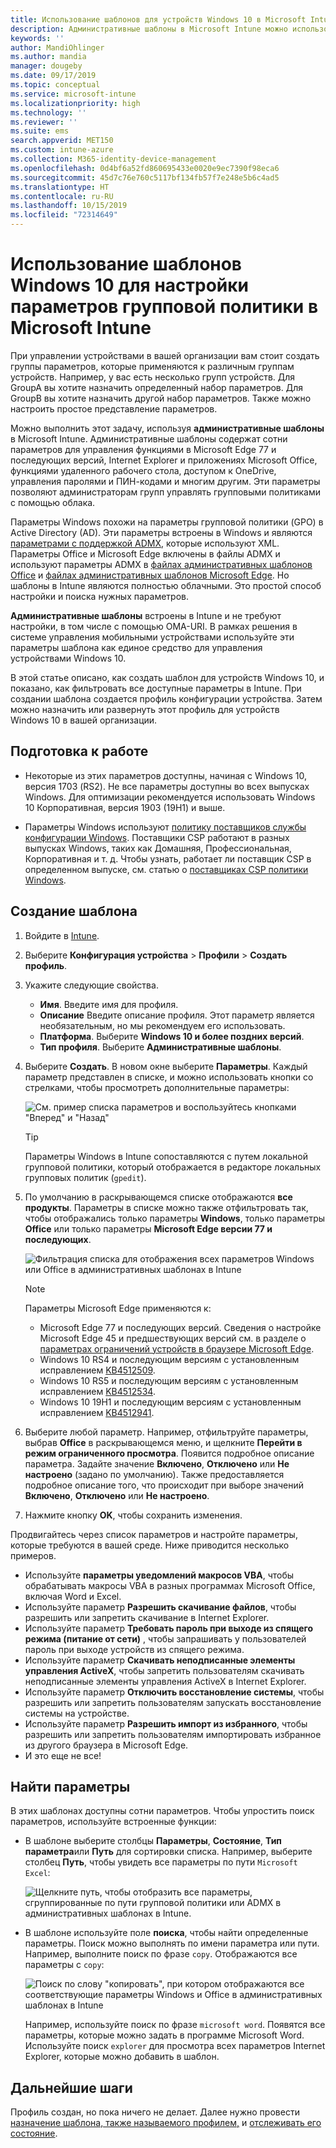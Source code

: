 ```yaml
---
title: Использование шаблонов для устройств Windows 10 в Microsoft Intune — Azure | Документация Майкрософт
description: Административные шаблоны в Microsoft Intune можно использовать для создания групп параметров для устройств Windows 10. Используйте эти параметры в профиле конфигурации устройства для управления приложениями Office, Microsoft Edge, функций безопасности в Internet Explorer, управления доступом к OneDrive, использования функций удаленного рабочего стола, включения автоматического воспроизведения, установки параметров управления питанием, HTTP-печати, использования других параметров входа в систему и контроля размера журнала событий.
keywords: ''
author: MandiOhlinger
ms.author: mandia
manager: dougeby
ms.date: 09/17/2019
ms.topic: conceptual
ms.service: microsoft-intune
ms.localizationpriority: high
ms.technology: ''
ms.reviewer: ''
ms.suite: ems
search.appverid: MET150
ms.custom: intune-azure
ms.collection: M365-identity-device-management
ms.openlocfilehash: 0d4bf6a52fd860695433e0020e9ec7390f98eca6
ms.sourcegitcommit: 45d7c76e760c5117bf134fb57f7e248e5b6c4ad5
ms.translationtype: HT
ms.contentlocale: ru-RU
ms.lasthandoff: 10/15/2019
ms.locfileid: "72314649"
---
```

# <a name="use-windows-10-templates-to-configure-group-policy-settings-in-microsoft-intune"></a>Использование шаблонов Windows 10 для настройки параметров групповой политики в Microsoft Intune

При управлении устройствами в вашей организации вам стоит создать группы параметров, которые применяются к различным группам устройств. Например, у вас есть несколько групп устройств. Для GroupA вы хотите назначить определенный набор параметров. Для GroupB вы хотите назначить другой набор параметров. Также можно настроить простое представление параметров.

Можно выполнить этот задачу, используя **административные шаблоны** в Microsoft Intune. Административные шаблоны содержат сотни параметров для управления функциями в Microsoft Edge 77 и последующих версий, Internet Explorer и приложениях Microsoft Office, функциями удаленного рабочего стола, доступом к OneDrive, управления паролями и ПИН-кодами и многим другим. Эти параметры позволяют администраторам групп управлять групповыми политиками с помощью облака.

Параметры Windows похожи на параметры групповой политики (GPO) в Active Directory (AD). Эти параметры встроены в Windows и являются [параметрами с поддержкой ADMX](https://docs.microsoft.com/windows/client-management/mdm/understanding-admx-backed-policies), которые используют XML. Параметры Office и Microsoft Edge включены в файлы ADMX и используют параметры ADMX в [файлах административных шаблонов Office](https://www.microsoft.com/download/details.aspx?id=49030) и [файлах административных шаблонов Microsoft Edge](https://www.microsoftedgeinsider.com/enterprise). Но шаблоны в Intune являются полностью облачными. Это простой способ настройки и поиска нужных параметров.

**Административные шаблоны** встроены в Intune и не требуют настройки, в том числе с помощью OMA-URI. В рамках решения в системе управления мобильными устройствами используйте эти параметры шаблона как единое средство для управления устройствами Windows 10.

В этой статье описано, как создать шаблон для устройств Windows 10, и показано, как фильтровать все доступные параметры в Intune. При создании шаблона создается профиль конфигурации устройства. Затем можно назначить или развернуть этот профиль для устройств Windows 10 в вашей организации.

## <a name="before-you-begin"></a>Подготовка к работе

- Некоторые из этих параметров доступны, начиная с Windows 10, версия 1703 (RS2). Не все параметры доступны во всех выпусках Windows. Для оптимизации рекомендуется использовать Windows 10 Корпоративная, версия 1903 (19H1) и выше.

- Параметры Windows используют [политику поставщиков службы конфигурации Windows](https://docs.microsoft.com/windows/client-management/mdm/policy-configuration-service-provider#policies-supported-by-group-policy-and-admx-backed-policies). Поставщики CSP работают в разных выпусках Windows, таких как Домашняя, Профессиональная, Корпоративная и т. д. Чтобы узнать, работает ли поставщик CSP в определенном выпуске, см. статью о [поставщиках CSP политики Windows](https://docs.microsoft.com/windows/client-management/mdm/policy-configuration-service-provider#policies-supported-by-group-policy-and-admx-backed-policies).

## <a name="create-a-template"></a>Создание шаблона

1. Войдите в [Intune](https://go.microsoft.com/fwlink/?linkid=2090973).
2. Выберите **Конфигурация устройства** > **Профили** > **Создать профиль**.
3. Укажите следующие свойства.

    - **Имя**. Введите имя для профиля.
    - **Описание** Введите описание профиля. Этот параметр является необязательным, но мы рекомендуем его использовать.
    - **Платформа**. Выберите **Windows 10 и более поздних версий**.
    - **Тип профиля**. Выберите **Административные шаблоны**.

4. Выберите **Создать**. В новом окне выберите **Параметры**. Каждый параметр представлен в списке, и можно использовать кнопки со стрелками, чтобы просмотреть дополнительные параметры:

    ![См. пример списка параметров и воспользуйтесь кнопками "Вперед" и "Назад"](./media/administrative-templates-windows/administrative-templates-sample-settings-list.png)

    > [!TIP]
    > Параметры Windows в Intune сопоставляются с путем локальной групповой политики, который отображается в редакторе локальных групповых политик (`gpedit`).

5. По умолчанию в раскрывающемся списке отображаются **все продукты**. Параметры в списке можно также отфильтровать так, чтобы отображались только параметры **Windows**, только параметры **Office** или только параметры **Microsoft Edge версии 77 и последующих**.

    ![Фильтрация списка для отображения всех параметров Windows или Office в административных шаблонах в Intune](./media/administrative-templates-windows/administrative-templates-choose-windows-office-all-products.png)

    > [!NOTE]
    > Параметры Microsoft Edge применяются к:
    >
    > - Microsoft Edge 77 и последующих версий. Сведения о настройке Microsoft Edge 45 и предшествующих версий см. в разделе о [параметрах ограничений устройств в браузере Microsoft Edge](device-restrictions-windows-10.md#microsoft-edge-browser).
    > - Windows 10 RS4 и последующим версиям с установленным исправлением [KB4512509](https://support.microsoft.com/kb/4512509).
    > - Windows 10 RS5 и последующим версиям с установленным исправлением [KB4512534](https://support.microsoft.com/kb/4512534).
    > - Windows 10 19H1 и последующим версиям с установленным исправлением [KB4512941](https://support.microsoft.com/kb/4512941).

6. Выберите любой параметр. Например, отфильтруйте параметры, выбрав **Office** в раскрывающемся меню, и щелкните **Перейти в режим ограниченного просмотра**. Появится подробное описание параметра. Задайте значение **Включено**, **Отключено** или **Не настроено** (задано по умолчанию). Также предоставляется подробное описание того, что происходит при выборе значений **Включено**, **Отключено** или **Не настроено**.
7. Нажмите кнопку **OK**, чтобы сохранить изменения.

Продвигайтесь через список параметров и настройте параметры, которые требуются в вашей среде. Ниже приводится несколько примеров.

- Используйте **параметры уведомлений макросов VBA**, чтобы обрабатывать макросы VBA в разных программах Microsoft Office, включая Word и Excel.
- Используйте параметр **Разрешить скачивание файлов**, чтобы разрешить или запретить скачивание в Internet Explorer.
- Используйте параметр **Требовать пароль при выходе из спящего режима (питание от сети)** , чтобы запрашивать у пользователей пароль при выходе устройств из спящего режима.
- Используйте параметр **Скачивать неподписанные элементы управления ActiveX**, чтобы запретить пользователям скачивать неподписанные элементы управления ActiveX в Internet Explorer.
- Используйте параметр **Отключить восстановление системы**, чтобы разрешить или запретить пользователям запускать восстановление системы на устройстве.
- Используйте параметр **Разрешить импорт из избранного**, чтобы разрешить или запретить пользователям импортировать избранное из другого браузера в Microsoft Edge.
- И это еще не все!

## <a name="find-some-settings"></a>Найти параметры

В этих шаблонах доступны сотни параметров. Чтобы упростить поиск параметров, используйте встроенные функции:

- В шаблоне выберите столбцы **Параметры**, **Состояние**, **Тип параметра**или **Путь** для сортировки списка. Например, выберите столбец **Путь**, чтобы увидеть все параметры по пути `Microsoft Excel`:

  ![Щелкните путь, чтобы отобразить все параметры, сгруппированные по пути групповой политики или ADMX в административных шаблонах в Intune.](./media/administrative-templates-windows/path-filter-shows-excel-options.png)

- В шаблоне используйте поле **поиска**, чтобы найти определенные параметры. Поиск можно выполнять по имени параметра или пути. Например, выполните поиск по фразе `copy`. Отображаются все параметры с `copy`:

  ![Поиск по слову "копировать", при котором отображаются все соответствующие параметры Windows и Office в административных шаблонах в Intune](./media/administrative-templates-windows/search-copy-settings.png) 

  Например, используйте поиск по фразе `microsoft word`. Появятся все параметры, которые можно задать в программе Microsoft Word. Используйте поиск `explorer` для просмотра всех параметров Internet Explorer, которые можно добавить в шаблон.

## <a name="next-steps"></a>Дальнейшие шаги

Профиль создан, но пока ничего не делает. Далее нужно провести [назначение шаблона, также называемого профилем,](device-profile-assign.md) и [отслеживать его состояние](device-profile-monitor.md).
